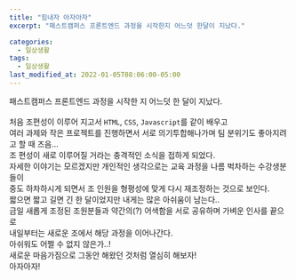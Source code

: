```yaml
---
title: "힘내자 아자아자"
excerpt: "패스트캠퍼스 프론트엔드 과정을 시작한지 어느덧 한달이 지났다."

categories:
  - 일상생활
tags:
  - 일상생활
last_modified_at: 2022-01-05T08:06:00-05:00
---
```


패스트캠퍼스 프론트엔드 과정을 시작한 지 어느덧 한 달이 지났다.<br><br>
처음 조편성이 이루어 지고서 `HTML`, `CSS`, `Javascript`를 같이 배우고<br>
여러 과제와 작은 프로젝트를 진행하면서 서로 의기투합해나가며
팀 분위기도 좋아지려고 할 때 즈음...<br>
조 편성이 새로 이루어질 거라는 충격적인 소식을 접하게 되었다.<br>
자세한 이야기는 모르겠지만 개인적인 생각으로는 교육 과정을 나름 벅차하는 수강생분들이<br> 중도 하차하시게 되면서
조 인원을 형평성에 맞게 다시 재조정하는 것으로 보인다.<br>
짧으면 짧고 길면 긴 한 달이었지만 내게는 많은 아쉬움이 남는다..<br>
금일 새롭게 조정된 조원분들과 약간의(?) 어색함을 서로 공유하며 가벼운 인사를 끝으로<br>
내일부터는 새로운 조에서 해당 과정을 이어나간다.<br>
아쉬워도 어쩔 수 없지 않은가..! <br>새로운 마음가짐으로 그동안 해왔던 것처럼 열심히 해보자!<br>
아자아자!
